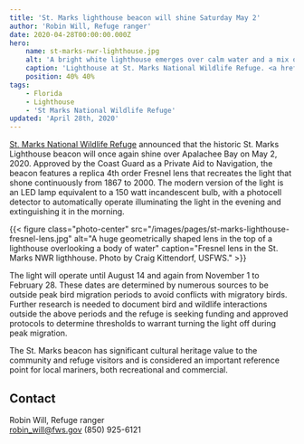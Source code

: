 ```yaml
---
title: 'St. Marks lighthouse beacon will shine Saturday May 2'
author: 'Robin Will, Refuge ranger'
date: 2020-04-28T00:00:00.000Z
hero:
    name: st-marks-nwr-lighthouse.jpg
    alt: 'A bright white lighthouse emerges over calm water and a mix of palm and oak trees.'
    caption: 'Lighthouse at St. Marks National Wildlife Refuge. <a href="https://flic.kr/p/c4cwoo">Photo</a> by Steve Hillebrand, USFWS.'
    position: 40% 40%
tags:
    - Florida
    - Lighthouse
    - 'St Marks National Wildlife Refuge'
updated: 'April 28th, 2020'
---
```


[St. Marks National Wildlife Refuge](https://www.fws.gov/refuge/st_marks/) announced that the historic St. Marks Lighthouse beacon will once again shine over Apalachee Bay on May 2, 2020. Approved by the Coast Guard as a Private Aid to Navigation, the beacon features a replica 4th order Fresnel lens that recreates the light that shone continuously from 1867 to 2000. The modern version of the light is an LED lamp equivalent to a 150 watt incandescent bulb, with a photocell detector to automatically operate illuminating the light in the evening and extinguishing it in the morning.

{{< figure class="photo-center" src="/images/pages/st-marks-lighthouse-fresnel-lens.jpg" alt="A huge geometrically shaped lens in the top of a lighthouse overlooking a body of water" caption="Fresnel lens in the St. Marks NWR ligthhouse. Photo by Craig Kittendorf, USFWS." >}}

The light will operate until August 14 and again from November 1 to February 28. These dates are determined by numerous sources to be outside peak bird migration periods to avoid conflicts with migratory birds. Further research is needed to document bird and wildlife interactions outside the above periods and the refuge is seeking funding and approved protocols to determine thresholds to warrant turning the light off during peak migration.

The St. Marks beacon has significant cultural heritage value to the community and refuge visitors and is considered an important reference point for local mariners, both recreational and commercial.

## Contact

Robin Will, Refuge ranger  
[robin_will@fws.gov](mailto:robin_will@fws.gov) (850) 925-6121